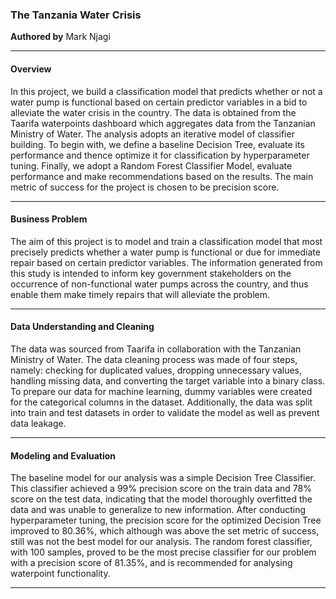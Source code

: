 ### The Tanzania Water Crisis

__Authored by__ Mark Njagi

---

#### Overview

In this project, we build a classification model that predicts whether or not a water pump is functional based on certain predictor variables in a bid to alleviate the water crisis in the country. The data is obtained from the Taarifa waterpoints dashboard which aggregates data from the Tanzanian Ministry of Water. The analysis adopts an iterative model of classifier building. To begin with, we define a baseline Decision Tree, evaluate its performance and thence optimize it for classification by hyperparameter tuning. Finally, we adopt a Random Forest Classifier Model, evaluate performance and make recommendations based on the results. The main metric of success for the project is chosen to be precision score.

---

#### Business Problem

The aim of this project is to model and train a classification model that most precisely predicts whether a water pump is functional or due for immediate repair based on certain predictor variables. The information generated from this study is intended to inform key government stakeholders on the occurrence of non-functional water pumps across the country, and thus enable them make timely repairs that will alleviate the problem.

--- 

#### Data Understanding and Cleaning
The data was sourced from Taarifa in collaboration with the Tanzanian Ministry of Water. The data cleaning process was made of four steps, namely: checking for duplicated values, dropping unnecessary values, handling missing data, and converting the target variable into a binary class. To prepare our data for machine learning, dummy variables were created for the categorical columns in the dataset. Additionally, the data was split into train and test datasets in order to validate the model as well as prevent data leakage. 

---

#### Modeling and Evaluation
The baseline model for our analysis was a simple Decision Tree Classifier. This classifier achieved a 99% precision score on the train data and 78% score on the test data, indicating that the model thoroughly overfitted the data and was unable to generalize to new information. After conducting hyperparameter tuning, the precision score for the optimized Decision Tree improved to 80.36%, which although was above the set metric of success, still was not the best model for our analysis. The random forest classifier, with 100 samples, proved to be the most precise classifier for our problem with a precision score of 81.35%, and is recommended for analysing waterpoint functionality.

---
